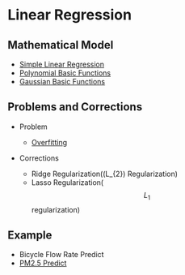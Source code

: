 # Linear Regression

## Mathematical Model
* [Simple Linear Regression](Simple%20Linear%20Regression/Simple-Linear-Regression.md)
* [Polynomial Basic Functions](Polynomial%20Basic%20Functions/Polynomial-Basic-Functions.md)
* [Gaussian Basic Functions](Gaussian%20Basic%20Functions/gaussian_basic_functions.md)

## Problems and Corrections
* Problem
  * [Overfitting](Overfitting/overfitting.md)
  
* Corrections
  * Ridge Regularization(\(L_{2}\) Regularization)
  * Lasso Regularization(
  $$L_{1}$$
  regularization)

## Example
* Bicycle Flow Rate Predict
* [PM2.5 Predict](PM2.5/PM2.5.md)

